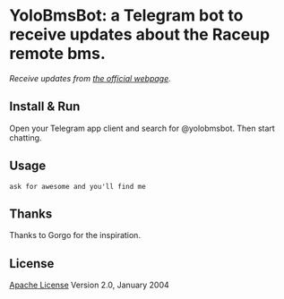 # YoloBmsBot: a Telegram bot to receive updates about the Raceup remote bms.
*Receive updates from [the official webpage](https://sites.google.com/view/raceupbms).*


## Install & Run
Open your Telegram app client and search for @yolobmsbot. Then start chatting.


## Usage
```ask for awesome and you'll find me```


## Thanks
Thanks to Gorgo for the inspiration. 


## License
[Apache License](http://www.apache.org/licenses/LICENSE-2.0) Version 2.0, January 2004

